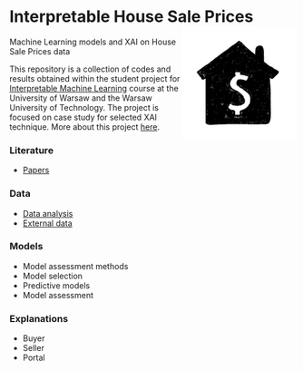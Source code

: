 # Interpretable House Sale Prices <img src="Figures/home.png" align="right" width="200"/>
Machine Learning models and XAI on House Sale Prices data

This repository is a collection of codes and results obtained within the student project for [Interpretable Machine Learning](https://github.com/pbiecek/InterpretableMachineLearning2020) course at the University of Warsaw and the Warsaw University of Technology. The project is focused on case study for selected XAI technique. More about this project [here](https://pbiecek.github.io/xai_stories/).


### Literature 
- [Papers](https://github.com/kozaka93/InterpretableHouseSalePrices/tree/master/Literature)
### Data
- [Data analysis](https://github.com/kozaka93/InterpretableHouseSalePrices/tree/master/Data)
- [External data](https://github.com/kozaka93/InterpretableHouseSalePrices/tree/master/Data)
### Models
- Model assessment methods
- Model selection
- Predictive models
- Model assessment
### Explanations
- Buyer
- Seller
- Portal

